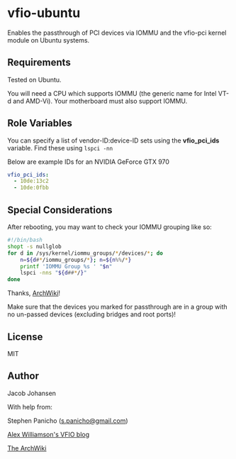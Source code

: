 vfio-ubuntu
===========

Enables the passthrough of PCI devices via IOMMU and the vfio-pci kernel module on Ubuntu systems.

Requirements
------------

Tested on Ubuntu.

You will need a CPU which supports IOMMU (the generic name for Intel VT-d and AMD-Vi). Your motherboard must also support IOMMU.

Role Variables
--------------

You can specify a list of vendor-ID:device-ID sets using the **vfio\_pci\_ids** variable. Find these using `lspci -nn`

Below are example IDs for an NVIDIA GeForce GTX 970
```yaml
vfio_pci_ids: 
  - 10de:13c2
  - 10de:0fbb
```

Special Considerations
----------------------

After rebooting, you may want to check your IOMMU grouping like so:
```bash
#!/bin/bash
shopt -s nullglob
for d in /sys/kernel/iommu_groups/*/devices/*; do 
    n=${d#*/iommu_groups/*}; n=${n%%/*}
    printf 'IOMMU Group %s ' "$n"
    lspci -nns "${d##*/}"
done
```
Thanks, [ArchWiki](https://wiki.archlinux.org/index.php/PCI_passthrough_via_OVMF#Ensuring_that_the_groups_are_valid)!

Make sure that the devices you marked for passthrough are in a group with no un-passed devices (excluding bridges and root ports)!

License
-------

MIT

Author
------
Jacob Johansen

With help from:

Stephen Panicho (s.panicho@gmail.com)

[Alex Williamson's VFIO blog](https://vfio.blogspot.com/)

[The ArchWiki](https://wiki.archlinux.org)
